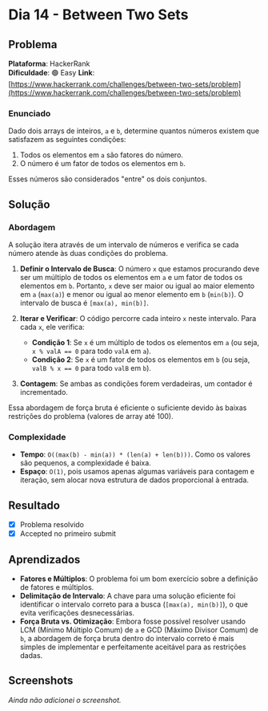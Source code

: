 # Dia 14 - Between Two Sets

## Problema

**Plataforma**: HackerRank  
**Dificuldade**: 🟢 Easy
**Link**: [https://www.hackerrank.com/challenges/between-two-sets/problem](https://www.hackerrank.com/challenges/between-two-sets/problem)

### Enunciado

Dado dois arrays de inteiros, `a` e `b`, determine quantos números existem que satisfazem as seguintes condições:
1. Todos os elementos em `a` são fatores do número.
2. O número é um fator de todos os elementos em `b`.

Esses números são considerados "entre" os dois conjuntos.

## Solução

### Abordagem

A solução itera através de um intervalo de números e verifica se cada número atende às duas condições do problema.

1.  **Definir o Intervalo de Busca**: O número `x` que estamos procurando deve ser um múltiplo de todos os elementos em `a` e um fator de todos os elementos em `b`. Portanto, `x` deve ser maior ou igual ao maior elemento em `a` (`max(a)`) e menor ou igual ao menor elemento em `b` (`min(b)`). O intervalo de busca é `[max(a), min(b)]`.

2.  **Iterar e Verificar**: O código percorre cada inteiro `x` neste intervalo. Para cada `x`, ele verifica:
    - **Condição 1**: Se `x` é um múltiplo de todos os elementos em `a` (ou seja, `x % valA == 0` para todo `valA` em `a`).
    - **Condição 2**: Se `x` é um fator de todos os elementos em `b` (ou seja, `valB % x == 0` para todo `valB` em `b`).

3.  **Contagem**: Se ambas as condições forem verdadeiras, um contador é incrementado.

Essa abordagem de força bruta é eficiente o suficiente devido às baixas restrições do problema (valores de array até 100).

### Complexidade

- **Tempo**: `O((max(b) - min(a)) * (len(a) + len(b)))`. Como os valores são pequenos, a complexidade é baixa.
- **Espaço**: `O(1)`, pois usamos apenas algumas variáveis para contagem e iteração, sem alocar nova estrutura de dados proporcional à entrada.

## Resultado

- [x] Problema resolvido
- [x] Accepted no primeiro submit

## Aprendizados

- **Fatores e Múltiplos**: O problema foi um bom exercício sobre a definição de fatores e múltiplos.
- **Delimitação de Intervalo**: A chave para uma solução eficiente foi identificar o intervalo correto para a busca (`[max(a), min(b)]`), o que evita verificações desnecessárias.
- **Força Bruta vs. Otimização**: Embora fosse possível resolver usando LCM (Mínimo Múltiplo Comum) de `a` e GCD (Máximo Divisor Comum) de `b`, a abordagem de força bruta dentro do intervalo correto é mais simples de implementar e perfeitamente aceitável para as restrições dadas.

## Screenshots

*Ainda não adicionei o screenshot.*
